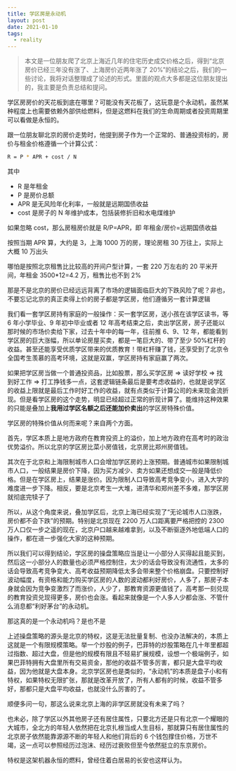 ```yaml
---
title: 学区房是永动机
layout: post
date: 2021-01-10
tags:
  - reality
---
```


> 本文是一位朋友爬了北京上海近几年的住宅历史成交价格之后，得到“北京房价已经三年没有涨了、上海房价近两年涨了 20%”的结论之后，我们的一些讨论，我将对话整理成了论述的形式。里面的观点大多都是这位朋友提出的，我主要是负责总结和提问。

学区房房价的天花板到底在哪里？可能没有天花板了，这玩意是个永动机，虽然某种程度上也需要依赖外部供给燃料，但是这燃料在我们的生命周期或者投资周期里可以看做是永恒的。

跟一位朋友聊北京的房价走势时，他提到房子作为一个正常的、普通投资标的，房价与租金价格遵循一个计算公式：

```bash
R = P * APR + cost / N
```

其中

- R 是年租金
- P 是房价总额
- APR 是无风险年化利率，一般就是远期国债收益
- cost 是房子的 N 年维护成本，包括装修折旧和水电煤维护

如果忽略 cost，那么房租房价就是 R/P=APR，即 年租金/房价=远期国债收益

按照当期 APR 算，大约是 3，上海 1000 万的房，理论房租 30 万往上，实际上大概 10 万出头

哪怕是按照北京租售比比较高的开间户型计算，一套 220 万左右的 20 平米开间，年租金 3500\*12=4.2 万，租售比也不到 2%

那是不是北京的房价已经远远背离了市场的逻辑面临巨大的下跌风险了呢？非也，不要忘记北京的真正卖得上价的房子都是学区房，他们遵循另一套计算逻辑

我们看一套学区房持有家庭的一般操作：买一套学区房，送小孩在该学区读书，等 6 年小学毕业、9 年初中毕业或者 12 年高考结束之后，卖出学区房，房子还能以那时候的市场价卖给下家，过去十年中的每一年，往前推 6、9、12 年，都能看到学区房的巨大涨幅，所以单论房屋买卖，都是一笔巨大的、带了至少 50%杠杆的收益。甚至还能享受优质学区带来的优质教育！带杠杆赚了钱，还享受到了北京令全国考生羡慕的高考环境，这就是双赢，学区房持有家庭赢了两次。

如果把学区房当做一个普通投资品，比如股票，那么买学区房 ⇒ 读好学校 ⇒ 找到好工作 ⇒ 打工挣钱多一点，这套逻辑链条最后是要考虑收益的，也就是说学区的收益上限就是最后工作时好工作的收益，就有点类似于计算公司的未来现金流折现。但是看学区房的这个走势，明显已经超过正常的折现计算了。能维持这种效果的只能是叠加上**我用过学区名额之后还能加价卖出**的学区房特殊价值。

学区房的特殊价值从何而来呢？来自两个方面。

首先，学区本质上是地方政府在教育投资上的溢价，加上地方政府在高考时的政治优势溢价。所以北京的学区房比菜小房值钱，北京房比郑州房值钱。

其次在于北京和上海限制城市人口会增加学区房的上涨预期。普通城市如果限制城市人口，一般结果是房价下降，因为买方减少、卖方如果还想成交一般是降低价格。但是在学区房上，结果是涨价。因为限制人口导致高考竞争变小，进入大学的难度进一步下降。相反，要是北京考生一大堆，进清华和郑州差不多难，那学区房就彻底完犊子了

所以，从这个角度来说，叠加学区后，北京上海已经实现了“无论城市人口涨跌，房价都不会下跌”的预期。特别是北京现在 2200 万人口距离要严格把控的 2300 万人口仅一步之遥的现在，北京户口越来越难拿到，以及不断驱逐外地低端人口的操作，都在进一步强化大家的这种预期。

所以我们可以得到结论，学区房的操盘策略应当是让一小部分人买得起且能买到，然后这一小部分人的数量也必须严格控制住，太少的话会导致没有流通性，太多的话会导致高考竞争变大、高考收益预期降低太多会带来整个价格崩盘。只要控制好波动幅度，有资格和能力购买学区房的人数的波动都利好房价，人多了，那房子本身就会因为竞争变激烈了而涨价，人少了，那教育资源更值钱了，高考那一刻兑现的教育投资兑现得更多，房价也会涨。看起来就像是一个人多人少都会涨、不管什么消息都“利好茅台”的永动机。

那这真的是一个永动机吗？是也不是

上述操盘策略的源头是北京的特权，这是无法批量复制、也没办法解决的，本质上这就是一个有限规模策略。举一个炒股的例子，巴菲特的炒股策略在几十年里都超过指数、超过大盘，但是他的规模有限且不轻易扩展规模，设想一个极端例子，如果巴菲特拥有大盘里所有交易资金，那他的收益不管多厉害，都只是大盘平均收益，因为他就是大盘本身。北京学区房也是类似的，“永动机”的本质是盘子小和有特权，如果特权无限扩张，那就是改革开放了，所有人都有的时候，收益不管多好，那都只是大盘平均收益，也就没什么厉害的了。

顺便多问一句，那这么说来北京上海的非学区房就没有未来了吗？

也未必，除了学区以外其他房子还有居住属性，只要北方还是只有北京一个耀眼的大城市，全北方的年轻人依然把在北京扎根当成人生目标，那就算只有居住属性的北京房子依然能靠源源不断的年轻人和他们背后的 6 个钱包撑住价格，万世不竭，这一点可以参照经历过泡沫、经历过衰败但至今依然挺立的东京房价。

特权是这架机器永恒的燃料，曾经住着白居易的长安也这样认为。
